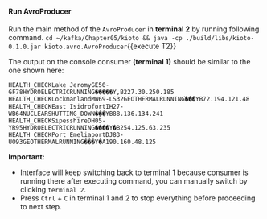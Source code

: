 #### Run AvroProducer
Run the main method of the `AvroProducer` in **terminal 2** by running following command.
`cd ~/kafka/Chapter05/kioto && java -cp ./build/libs/kioto-0.1.0.jar kioto.avro.AvroProducer`{{execute T2}} 


The output on the console consumer **(terminal 1)** should be similar to the one shown here:

```
HEALTH_CHECKLake JeromyGE50-GF78HYDROELECTRICRUNNING�����Y,B227.30.250.185
HEALTH_CHECKLockmanlandMW69-LS32GEOTHERMALRUNNING֗���YB72.194.121.48
HEALTH_CHECKEast IsidrofortIH27-WB64NUCLEARSHUTTING_DOWN�̤��YB88.136.134.241
HEALTH_CHECKSipesshireDH05-YR95HYDROELECTRICRUNNING����Y�B254.125.63.235
HEALTH_CHECKPort EmeliaportDJ83-UO93GEOTHERMALRUNNING���Y�A190.160.48.125
```

**Important:** 
- Interface will keep switching back to terminal 1 because consumer is running there after executing command, you can manually switch by clicking `terminal 2`.
- Press `Ctrl` + `C` in terminal 1 and 2 to stop everything before proceeding to next step.
